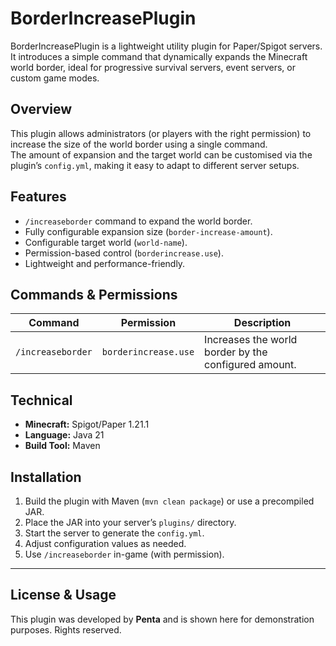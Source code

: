 # BorderIncreasePlugin

BorderIncreasePlugin is a lightweight utility plugin for Paper/Spigot servers.  
It introduces a simple command that dynamically expands the Minecraft world border, ideal for progressive survival servers, event servers, or custom game modes.

## Overview
This plugin allows administrators (or players with the right permission) to increase the size of the world border using a single command.  
The amount of expansion and the target world can be customised via the plugin’s `config.yml`, making it easy to adapt to different server setups.

## Features
- `/increaseborder` command to expand the world border.  
- Fully configurable expansion size (`border-increase-amount`).  
- Configurable target world (`world-name`).  
- Permission-based control (`borderincrease.use`).  
- Lightweight and performance-friendly.  

## Commands & Permissions
| Command            | Permission            | Description                           |
|--------------------|-----------------------|---------------------------------------|
| `/increaseborder`  | `borderincrease.use`  | Increases the world border by the configured amount. |

## Technical
- **Minecraft:** Spigot/Paper 1.21.1  
- **Language:** Java 21  
- **Build Tool:** Maven  

## Installation
1. Build the plugin with Maven (`mvn clean package`) or use a precompiled JAR.  
2. Place the JAR into your server’s `plugins/` directory.  
3. Start the server to generate the `config.yml`.  
4. Adjust configuration values as needed.  
5. Use `/increaseborder` in-game (with permission).  

---

## License & Usage
This plugin was developed by **Penta** and is shown here for demonstration purposes. Rights reserved.
